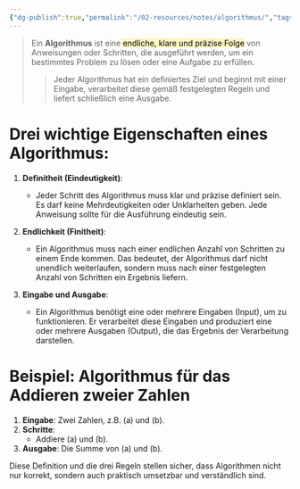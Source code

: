 ```yaml
---
{"dg-publish":true,"permalink":"/02-resources/notes/algorithmus/","tags":["algorithmus","code/algorithmus"],"updated":"2024-10-21T23:25:40.000+02:00"}
---
```


>Ein **Algorithmus** ist eine<mark style="background: #FFF3A3A6;"> endliche, klare und präzise Folge</mark> von Anweisungen oder Schritten, die ausgeführt werden, um ein bestimmtes Problem zu lösen oder eine Aufgabe zu erfüllen. 
>>Jeder Algorithmus hat ein definiertes Ziel und beginnt mit einer Eingabe, verarbeitet diese gemäß festgelegten Regeln und liefert schließlich eine Ausgabe.

# Drei wichtige Eigenschaften eines Algorithmus:

1. **Definitheit (Eindeutigkeit)**:
   - Jeder Schritt des Algorithmus muss klar und präzise definiert sein. Es darf keine Mehrdeutigkeiten oder Unklarheiten geben. Jede Anweisung sollte für die Ausführung eindeutig sein.

2. **Endlichkeit (Finitheit)**:
   - Ein Algorithmus muss nach einer endlichen Anzahl von Schritten zu einem Ende kommen. Das bedeutet, der Algorithmus darf nicht unendlich weiterlaufen, sondern muss nach einer festgelegten Anzahl von Schritten ein Ergebnis liefern.

3. **Eingabe und Ausgabe**:
   - Ein Algorithmus benötigt eine oder mehrere Eingaben (Input), um zu funktionieren. Er verarbeitet diese Eingaben und produziert eine oder mehrere Ausgaben (Output), die das Ergebnis der Verarbeitung darstellen.

# Beispiel: Algorithmus für das Addieren zweier Zahlen
1. **Eingabe**: Zwei Zahlen, z.B. \(a\) und \(b\).
2. **Schritte**: 
   - Addiere \(a\) und \(b\).
3. **Ausgabe**: Die Summe von \(a\) und \(b\).

Diese Definition und die drei Regeln stellen sicher, dass Algorithmen nicht nur korrekt, sondern auch praktisch umsetzbar und verständlich sind.